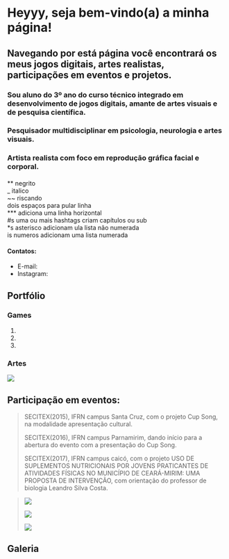 # Heyyy, seja bem-vindo(a) a minha página! 

## Navegando por está página você encontrará os meus jogos digitais, artes realistas, participações em eventos e projetos.

### Sou aluno do 3º ano do curso técnico integrado em desenvolvimento de jogos digitais, amante de artes visuais e de pesquisa científica.
### Pesquisador multidisciplinar em psicologia, neurologia e artes visuais.
### Artista realista com foco em reprodução gráfica facial e corporal.

####


** negrito  
_ italico  
~~ riscando  
  dois espaços para pular linha  
*** adiciona uma linha horizontal  
#s uma ou mais hashtags criam capítulos ou sub  
*s  asterisco adicionam ula lista não numerada  
is  numeros adicionam uma lista numerada   

#### Contatos:  

*  E-mail: 
*  Instagram:
  
  
## Portfólio  

### Games   

1.  
2.  
3.   

### Artes

![](.png)



## Participação em eventos:

> SECITEX(2015), IFRN campus Santa Cruz, com o projeto Cup Song, na modalidade apresentação cultural.  
>  
> SECITEX(2016), IFRN campus Parnamirim, dando início para a abertura do evento com a presentação do Cup Song.  
>
> SECITEX(2017), IFRN campus caicó, com o projeto USO DE SUPLEMENTOS NUTRICIONAIS POR JOVENS PRATICANTES
DE ATIVIDADES FÍSICAS NO MUNICÍPIO DE CEARÁ-MIRIM: UMA
PROPOSTA DE INTERVENÇÃO, com orientação do professor de biologia Leandro Silva Costa.
>
> 
>
>   

  
 > ![](.png)  
 >  
 > ![](.jpg)  
 >  
 > ![](t.1.jpg)
      
 ## Galeria  

